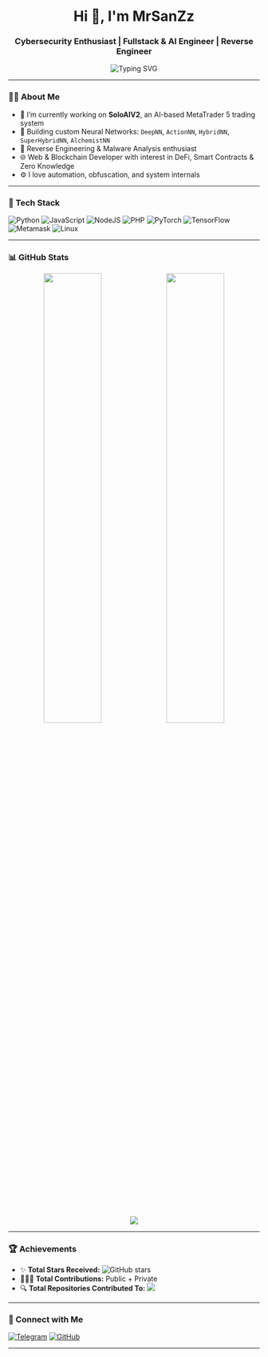 <h1 align="center">Hi 👋, I'm MrSanZz</h1>
<h3 align="center">Cybersecurity Enthusiast | Fullstack & AI Engineer | Reverse Engineer</h3>

<p align="center">
  <img src="https://readme-typing-svg.herokuapp.com?font=Fira+Code&size=20&pause=1000&color=1DD2AF&width=435&lines=Pythonic+by+Heart;Web3+Engineer;Reverse+Engineering+Geek;AI%2FML+Enthusiast" alt="Typing SVG" />
</p>

---

### 👨‍💻 About Me

- 🔭 I’m currently working on **SoloAIV2**, an AI-based MetaTrader 5 trading system  
- 🧠 Building custom Neural Networks: `DeepNN`, `ActionNN`, `HybridNN`, `SuperHybridNN`, `AlchemistNN`  
- 🔐 Reverse Engineering & Malware Analysis enthusiast  
- 🌐 Web & Blockchain Developer with interest in DeFi, Smart Contracts & Zero Knowledge  
- ⚙️ I love automation, obfuscation, and system internals  

---

### 🧰 Tech Stack

![Python](https://img.shields.io/badge/Python-FFD43B?style=for-the-badge&logo=python&logoColor=blue)
![JavaScript](https://img.shields.io/badge/JavaScript-333?style=for-the-badge&logo=javascript)
![NodeJS](https://img.shields.io/badge/Node.js-339933?style=for-the-badge&logo=nodedotjs&logoColor=white)
![PHP](https://img.shields.io/badge/PHP-8892BF?style=for-the-badge&logo=php&logoColor=white)
![PyTorch](https://img.shields.io/badge/PyTorch-EE4C2C?style=for-the-badge&logo=pytorch&logoColor=white)
![TensorFlow](https://img.shields.io/badge/TensorFlow-FF6F00?style=for-the-badge&logo=tensorflow&logoColor=white)
![Metamask](https://img.shields.io/badge/Metamask-F6851B?style=for-the-badge&logo=metamask&logoColor=white)
![Linux](https://img.shields.io/badge/Linux-FCC624?style=for-the-badge&logo=linux&logoColor=black)

---

### 📊 GitHub Stats

<p align="center">
  <img width="48%" src="https://github-readme-stats.vercel.app/api?username=MrSanZz&show_icons=true&theme=tokyonight&count_private=true&hide=issues&custom_title=MrSanZz's+GitHub+Stats" />
  <img width="48%" src="https://github-readme-streak-stats.herokuapp.com/?user=MrSanZz&theme=tokyonight" />
</p>

<p align="center">
  <img src="https://github-readme-activity-graph.cyclic.app/graph?username=MrSanZz&theme=tokyo-night" />
</p>

---

### 🏆 Achievements

- ✨ **Total Stars Received:** ![GitHub stars](https://img.shields.io/github/stars/MrSanZz?style=flat-square&color=yellow)  
- 🧑‍🤝‍🧑 **Total Contributions:** Public + Private  
- 🔍 **Total Repositories Contributed To:** ![](https://img.shields.io/github/contributors/MrSanZz?style=flat-square&color=blue)

---

### 🔗 Connect with Me

[![Telegram](https://img.shields.io/badge/Telegram-%231572B6.svg?style=for-the-badge&logo=telegram&logoColor=white)](https://t.me/MrSanZzXe)
[![GitHub](https://img.shields.io/badge/GitHub-%2312100E.svg?style=for-the-badge&logo=github&logoColor=white)](https://github.com/MrSanZz)

---
